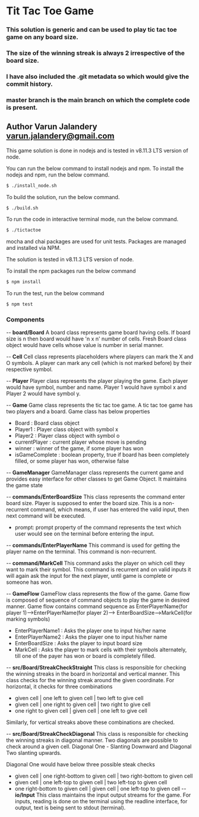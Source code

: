 # Tit Tac Toe Game
### This solution is generic and can be used to play tic tac toe game on any board size.
### The size of the winning streak is always 2 irrespective of the board size.
### I have also included the .git metadata so which would give the commit history.
### master branch is the main branch on which the complete code is present.

## Author Varun Jalandery <varun.jalandery@gmail.com>


This game solution is done in nodejs and is tested in v8.11.3 LTS version of node.

You can run the below command to install nodejs and npm.
To install the nodejs and npm, run the below command.
```sh
$ ./install_node.sh
```

To build the solution, run the below command.
```sh
$ ./build.sh
```

To run the code in interactive terminal mode, run the below command.
```sh
$ ./tictactoe
```

mocha and chai packages are used for unit tests.
Packages are managed and installed via NPM.

The solution is tested in v8.11.3 LTS version of node.

To install the npm packages run the below command
```sh
$ npm install
```

To run the test, run the below command
```sh
$ npm test
```


### Components

-- **board/Board** A board class represents game board having cells. If board size is n then
board would have 'n x n' number of cells. Fresh Board class object would have
cells whose value is number in serial manner.

-- **Cell** Cell class represents placeholders where players can mark the X and O symbols.
A player can mark any cell (which is not marked before) by their respective symbol.

-- **Player** Player class represents the player playing the game. Each player would 
have symbol, number and name. Player 1 would have symbol x and Player 2 would have symbol y.

-- **Game** Game class represents the tic tac toe game. A tic tac toe game has 
two players and a board. Game class has below properties
- Board : Board class object
- Player1 : Player class object with symbol x
- Player2 : Player class object with symbol o
- currentPlayer : current player whose move is pending
- winner :  winner of the game, if some player has won
- isGameComplete : boolean property, true if board has been completely filled, 
    or some player has won, otherwise false
    
-- **GameManager** GameManager class represents the current game and provides easy interface for
other classes to get Game Object. It maintains the game state

-- **commands/EnterBoardSize** This class represents the command enter board size. Player is
supposed to enter the board size. This is a non-recurrent command, which means, if user has
entered the valid input, then next command will be executed.

- prompt: prompt property of the command represents the text which user would see on the 
terminal before entering the input.

-- **commands/EnterPlayerName** This command is used for getting the player name on the terminal.
This command is  non-recurrent.

-- **command/MarkCell** This command asks the player on which cell they want to mark their 
symbol. This command is recurrent and on valid inputs it will again ask the input for the
next player, until game is complete or someone has won.

-- **GameFlow** GameFlow class represents the flow of the game. Game flow is composed of 
sequence of command objects to play the game in desired manner. Game flow contains 
command sequence as EnterPlayerName(for player 1)-->EnterPlayerName(for player 2)-->
EnterBoardSize-->MarkCell(for marking symbols)

- EnterPlayerName1 : Asks the player one to input his/her name
- EnterPlayerName2 : Asks the player one to input his/her name
- EnterBoardSize   : Asks the player to input board size
- MarkCell         : Asks the player to mark cells with their symbols alternately, till
one of the payer has won or board is completely filled.

-- **src/Board/StreakCheckStraight** This class is responsible for checking the winning streaks in the board in
horizontal and vertical manner. This class checks for the winning streak around the given coordinate.
For horizontal, it checks for three combinations
- given cell | one left to given cell | two left to give cell
- given cell | one right to given cell | two right to give cell
- one right to given cell | given cell | one left to give cell

Similarly, for vertical streaks above these combinations are checked.

-- **src/Board/StreakCheckDiagonal** This class is responsible for checking the winning streaks in diagonal
manner. Two diagonals are possible to check around a given cell.
Diagonal One - Slanting Downward and Diagonal Two slanting upwards.

Diagonal One would have below three possible steak checks
- given cell | one right-bottom to given cell | two right-bottom to given cell
- given cell | one left-top to given cell | two left-top to given cell
- one right-bottom to given cell | given cell | one left-top to given cell
-- **io/Input** This class maintains the input output streams for the game. For inputs, reading is done on the 
terminal using the readline interface, for output, text is being sent to stdout (terminal).

